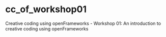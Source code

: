# cc_of_workshop01
Creative coding using openFrameworks - Workshop 01: An introduction to creative coding using openFrameworks
